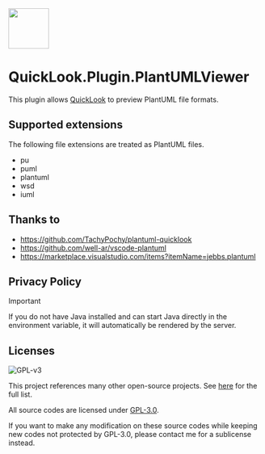 <img src="https://user-images.githubusercontent.com/1687847/82130498-8c3eac80-97d4-11ea-9e88-372ab9c50295.png" width="80">

# QuickLook.Plugin.PlantUMLViewer

This plugin allows [QuickLook](https://github.com/QL-Win/QuickLook) to preview PlantUML file formats.

## Supported extensions

The following file extensions are treated as PlantUML files.

- pu
- puml
- plantuml
- wsd
- iuml

## Thanks to

 - https://github.com/TachyPochy/plantuml-quicklook
 - https://github.com/well-ar/vscode-plantuml
 - https://marketplace.visualstudio.com/items?itemName=jebbs.plantuml

## Privacy Policy

> [!IMPORTANT]
> If you do not have Java installed and can start Java directly in the environment variable, it will automatically be rendered by the server.

## Licenses

![GPL-v3](https://www.gnu.org/graphics/gplv3-127x51.png)

This project references many other open-source projects. See [here](https://github.com/QL-Win/QuickLook/wiki/On-the-Shoulders-of-Giants) for the full list.

All source codes are licensed under [GPL-3.0](https://opensource.org/licenses/GPL-3.0).

If you want to make any modification on these source codes while keeping new codes not protected by GPL-3.0, please contact me for a sublicense instead.
